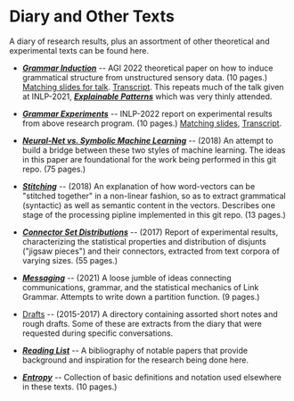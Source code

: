 Diary and Other Texts
=====================

A diary of research results, plus an assortment of other theoretical and
experimental texts can be found here.

* [***Grammar Induction***](agi-2022/grammar-induction.pdf) --
  AGI 2022 theoretical paper on how to induce grammatical structure
  from unstructured sensory data. (10 pages.)
  [Matching slides for talk](agi-2022-talk/topology-grammar.pdf).
  [Transcript](agi-2022-talk/notes.md).
  This repeats much of the talk given at INLP-2021,
  [***Explainable Patterns***](recognizing-patterns.pdf)
  which was very thinly attended.

* [***Grammar Experiments***](inlp-2022/grammar-experiments.pdf) --
  INLP-2022 report on experimental results from above research program.
  (10 pages.)
  [Matching slides](inlp-2022-talk/experimental-results.pdf),
  [Transcript](inlp-2022-talk/notes.md).

* [***Neural-Net vs. Symbolic Machine Learning***](skippy.pdf) --
  (2018) An attempt to build a bridge between these two styles of
  machine learning. The ideas in this paper are foundational for
  the work being performed in this git repo. (75 pages.)

* [***Stitching***](stitching.pdf) --
  (2018) An explanation of how word-vectors can be "stitched together"
  in a non-linear fashion, so as to extract grammatical (syntactic)
  as well as semantic content in the vectors. Describes one stage
  of the processing pipline implemented in this git repo. (13 pages.)

* [***Connector Set Distributions***](connector-sets-revised.pdf) --
  (2017) Report of experimental results, characterizing the
  statistical properties and distribution of disjunts
  ("jigsaw pieces") and their connectors, extracted from
  text corpora of varying sizes. (55 pages.)

* [***Messaging***](messaging.pdf) --
  (2021) A loose jumble of ideas connecting communications, grammar,
  and the statistical mechanics of Link Grammar. Attempts to write
  down a partition function. (9 pages.)

* [Drafts](drafts) -- (2015-2017) A directory containing assorted
  short notes and rough drafts. Some of these are extracts from the
  diary that were requested during specific conversations.

* [***Reading List***](Reading-List.md) --
  A bibliography of notable papers that provide background and
  inspiration for the research being done here.

* [***Entropy***](entropy.pdf) -- Collection of basic definitions and
  notation used elsewhere in these texts. (10 pages.)
